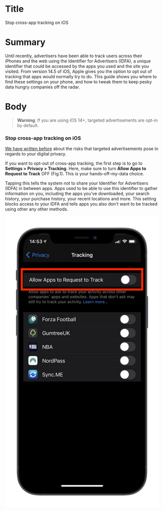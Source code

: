 # Title #
Stop cross-app tracking on iOS

# Summary #
Until recently, advertisers have been able to track users across their iPhones and the web using the Identifier for Advertisers (IDFA), a unique identifier that could be accessed by the apps you used and the site you visited. From version 14.5 of iOS, Apple gives you the option to opt out of tracking that apps would normally try to do. This guide shows you where to find these settings on your phone, and how to tweak them to keep pesky data hungry companies off the radar.


# Body #

> **Warning**: If you are using iOS 14+, targeted advertisements are opt-in by default.

### Stop cross-app tracking on iOS ###
[We have written before][1] about the risks that targeted advertisements pose in regards to your digital privacy.

If you want to opt-out of cross-app tracking, the first step is to go to **Settings > Privacy > Tracking**. Here, make sure to turn **Allow Apps to Request to Track** OFF (Fig.1). This is your hands-off-my-data choice.

Tapping this tells the system not to share your Identifier for Advertisers (IDFA) in between apps. Apps used to be able to use this identifier to gather information on you, including the apps you’ve downloaded, your search history, your purchase history, your recent locations and more. This setting blocks access to your IDFA and tells apps you also don't want to be tracked using other any other methods.

![Fig. 1: Stop cross-app tracking on iOS](../../images/ios/cross-tracking.jpg?raw=true)


[1]: https://privacyinternational.org/explainer/2976/how-do-tracking-companies-know-what-you-did-last-summer
